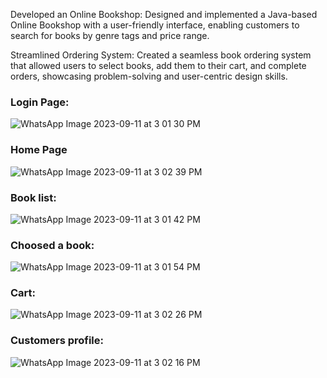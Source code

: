 Developed an Online Bookshop: Designed and implemented a Java-based Online Bookshop with a user-friendly interface, enabling customers to search for books by genre tags and price range.

Streamlined Ordering System: Created a seamless book ordering system that allowed users to select books, add them to their cart, and complete orders, showcasing problem-solving and user-centric design skills.

### Login Page:
![WhatsApp Image 2023-09-11 at 3 01 30 PM](https://github.com/Samia2001/E-Bookshop/assets/77110531/f138d811-6aab-409b-a6ef-db53aee5d062)
### Home Page
![WhatsApp Image 2023-09-11 at 3 02 39 PM](https://github.com/Samia2001/E-Bookshop/assets/77110531/a0ad9ec3-978c-4120-be09-6c6610f32ab4)
### Book list: 
![WhatsApp Image 2023-09-11 at 3 01 42 PM](https://github.com/Samia2001/E-Bookshop/assets/77110531/8148fd68-ee57-44b4-96e6-895f2f3dc2fb)
### Choosed a book:
![WhatsApp Image 2023-09-11 at 3 01 54 PM](https://github.com/Samia2001/E-Bookshop/assets/77110531/0b4b6ec7-8800-4dee-a7db-2d7906f4c7e2)
### Cart:
![WhatsApp Image 2023-09-11 at 3 02 26 PM](https://github.com/Samia2001/E-Bookshop/assets/77110531/891d2454-5c06-47b5-835d-4879504f64d7)
### Customers profile:
![WhatsApp Image 2023-09-11 at 3 02 16 PM](https://github.com/Samia2001/E-Bookshop/assets/77110531/ee4992f3-76d4-46be-bfad-5c6c94358802)
